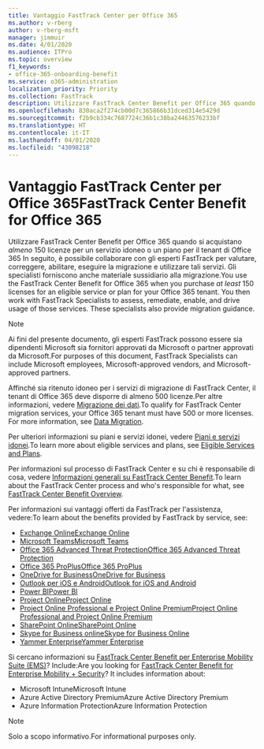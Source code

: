 ```yaml
---
title: Vantaggio FastTrack Center per Office 365
ms.author: v-rberg
author: v-rberg-msft
manager: jimmuir
ms.date: 4/01/2020
ms.audience: ITPro
ms.topic: overview
f1_keywords:
- office-365-onboarding-benefit
ms.service: o365-administration
localization_priority: Priority
ms.collection: FastTrack
description: Utilizzare FastTrack Center Benefit per Office 365 quando si acquistano almeno 150 licenze per un servizio idoneo o un piano per il tenant di Office 365 In seguito, è possibile collaborare con gli esperti FastTrack per valutare, correggere, abilitare, eseguire la migrazione e utilizzare tali servizi. Gli specialisti forniscono anche materiale sussidiario alla migrazione.
ms.openlocfilehash: 830aca2f274cb00d7c365866b31dced314e5429d
ms.sourcegitcommit: f2b9cb334c7687724c36b1c38ba24463576233bf
ms.translationtype: HT
ms.contentlocale: it-IT
ms.lasthandoff: 04/01/2020
ms.locfileid: "43098218"
---
```

# <a name="fasttrack-center-benefit-for-office-365"></a><span data-ttu-id="83f87-105">Vantaggio FastTrack Center per Office 365</span><span class="sxs-lookup"><span data-stu-id="83f87-105">FastTrack Center Benefit for Office 365</span></span>

<span data-ttu-id="83f87-p102">Utilizzare FastTrack Center Benefit per Office 365 quando si acquistano *almeno* 150 licenze per un servizio idoneo o un piano per il tenant di Office 365 In seguito, è possibile collaborare con gli esperti FastTrack per valutare, correggere, abilitare, eseguire la migrazione e utilizzare tali servizi. Gli specialisti forniscono anche materiale sussidiario alla migrazione.</span><span class="sxs-lookup"><span data-stu-id="83f87-p102">You use the FastTrack Center Benefit for Office 365 when you purchase  *at least*  150 licenses for an eligible service or plan for your Office 365 tenant. You then work with FastTrack Specialists to assess, remediate, enable, and drive usage of those services. These specialists also provide migration guidance.</span></span> 
  
> [!NOTE]
> <span data-ttu-id="83f87-109">Ai fini del presente documento, gli esperti FastTrack possono essere sia dipendenti Microsoft sia fornitori approvati da Microsoft o partner approvati da Microsoft.</span><span class="sxs-lookup"><span data-stu-id="83f87-109">For purposes of this document, FastTrack Specialists can include Microsoft employees, Microsoft-approved vendors, and Microsoft-approved partners.</span></span> 
  
<span data-ttu-id="83f87-p103">Affinché sia ritenuto idoneo per i servizi di migrazione di FastTrack Center, il tenant di Office 365 deve disporre di almeno 500 licenze.Per altre informazioni, vedere [Migrazione dei dati](O365-data-migration.md).</span><span class="sxs-lookup"><span data-stu-id="83f87-p103">To qualify for FastTrack Center migration services, your Office 365 tenant must have 500 or more licenses. For more information, see [Data Migration](O365-data-migration.md).</span></span>
  
<span data-ttu-id="83f87-112">Per ulteriori informazioni su piani e servizi idonei, vedere [Piani e servizi idonei](M365-eligible-services-and-plans.md).</span><span class="sxs-lookup"><span data-stu-id="83f87-112">To learn more about eligible services and plans, see [Eligible Services and Plans](M365-eligible-services-and-plans.md).</span></span>
  
<span data-ttu-id="83f87-113">Per informazioni sul processo di FastTrack Center e su chi è responsabile di cosa, vedere [Informazioni generali su FastTrack Center Benefit](O365-fasttrack-benefit-overview.md).</span><span class="sxs-lookup"><span data-stu-id="83f87-113">To learn about the FastTrack Center process and who's responsible for what, see [FastTrack Center Benefit Overview](O365-fasttrack-benefit-overview.md).</span></span>

<span data-ttu-id="83f87-114">Per informazioni sui vantaggi offerti da FastTrack per l'assistenza, vedere:</span><span class="sxs-lookup"><span data-stu-id="83f87-114">To learn about the benefits provided by FastTrack by service, see:</span></span>

- [<span data-ttu-id="83f87-115">Exchange Online</span><span class="sxs-lookup"><span data-stu-id="83f87-115">Exchange Online</span></span>](O365-fasttrack-responsibilities.md#exchange-online)
- [<span data-ttu-id="83f87-116">Microsoft Teams</span><span class="sxs-lookup"><span data-stu-id="83f87-116">Microsoft Teams</span></span>](O365-fasttrack-responsibilities.md#microsoft-teams)
- [<span data-ttu-id="83f87-117">Office 365 Advanced Threat Protection</span><span class="sxs-lookup"><span data-stu-id="83f87-117">Office 365 Advanced Threat Protection</span></span>](O365-fasttrack-responsibilities.md#office-365-advanced-threat-protection)
- [<span data-ttu-id="83f87-118">Office 365 ProPlus</span><span class="sxs-lookup"><span data-stu-id="83f87-118">Office 365 ProPlus</span></span>](O365-fasttrack-responsibilities.md#office-365-proplus)
- [<span data-ttu-id="83f87-119">OneDrive for Business</span><span class="sxs-lookup"><span data-stu-id="83f87-119">OneDrive for Business</span></span>](O365-fasttrack-responsibilities.md#onedrive-for-business)
- [<span data-ttu-id="83f87-120">Outlook per iOS e Android</span><span class="sxs-lookup"><span data-stu-id="83f87-120">Outlook for iOS and Android</span></span>](O365-fasttrack-responsibilities.md#outlook-for-ios-and-android)
- [<span data-ttu-id="83f87-121">Power BI</span><span class="sxs-lookup"><span data-stu-id="83f87-121">Power BI</span></span>](O365-fasttrack-responsibilities.md#power-bi)
- [<span data-ttu-id="83f87-122">Project Online</span><span class="sxs-lookup"><span data-stu-id="83f87-122">Project Online</span></span>](O365-fasttrack-responsibilities.md#project-online)
- [<span data-ttu-id="83f87-123">Project Online Professional e Project Online Premium</span><span class="sxs-lookup"><span data-stu-id="83f87-123">Project Online Professional and Project Online Premium</span></span>](O365-fasttrack-responsibilities.md#project-online-professional-and-project-online-premium)
- [<span data-ttu-id="83f87-124">SharePoint Online</span><span class="sxs-lookup"><span data-stu-id="83f87-124">SharePoint Online</span></span>](O365-fasttrack-responsibilities.md#sharepoint-online)
- [<span data-ttu-id="83f87-125">Skype for Business online</span><span class="sxs-lookup"><span data-stu-id="83f87-125">Skype for Business Online</span></span>](O365-fasttrack-responsibilities.md#skype-for-business-online)
- [<span data-ttu-id="83f87-126">Yammer Enterprise</span><span class="sxs-lookup"><span data-stu-id="83f87-126">Yammer Enterprise</span></span>](O365-fasttrack-responsibilities.md#yammer-enterprise)
  
<span data-ttu-id="83f87-p104">Si cercano informazioni su [FastTrack Center Benefit per Enterprise Mobility Suite (EMS)](EMS-fasttrack-benefit-for-EMS.md)? Include:</span><span class="sxs-lookup"><span data-stu-id="83f87-p104">Are you looking for [FastTrack Center Benefit for Enterprise Mobility + Security](EMS-fasttrack-benefit-for-EMS.md)? It includes information about:</span></span>
  
- <span data-ttu-id="83f87-129">Microsoft Intune</span><span class="sxs-lookup"><span data-stu-id="83f87-129">Microsoft Intune</span></span>    
- <span data-ttu-id="83f87-130">Azure Active Directory Premium</span><span class="sxs-lookup"><span data-stu-id="83f87-130">Azure Active Directory Premium</span></span> 
- <span data-ttu-id="83f87-131">Azure Information Protection</span><span class="sxs-lookup"><span data-stu-id="83f87-131">Azure Information Protection</span></span>
    
> [!NOTE]
> <span data-ttu-id="83f87-132">Solo a scopo informativo.</span><span class="sxs-lookup"><span data-stu-id="83f87-132">For informational purposes only.</span></span> 

